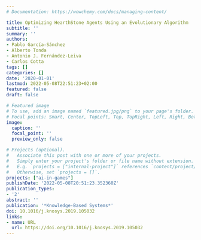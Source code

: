 ```yaml
---
# Documentation: https://wowchemy.com/docs/managing-content/

title: Optimizing HearthStone Agents Using an Evolutionary Algorithm
subtitle: ''
summary: ''
authors:
- Pablo García-Sánchez
- Alberto Tonda
- Antonio J. Fernández-Leiva
- Carlos Cotta
tags: []
categories: []
date: '2020-01-01'
lastmod: 2022-05-08T22:51:23+02:00
featured: false
draft: false

# Featured image
# To use, add an image named `featured.jpg/png` to your page's folder.
# Focal points: Smart, Center, TopLeft, Top, TopRight, Left, Right, BottomLeft, Bottom, BottomRight.
image:
  caption: ''
  focal_point: ''
  preview_only: false

# Projects (optional).
#   Associate this post with one or more of your projects.
#   Simply enter your project's folder or file name without extension.
#   E.g. `projects = ["internal-project"]` references `content/project/deep-learning/index.md`.
#   Otherwise, set `projects = []`.
projects: ["ai-in-games"]
publishDate: '2022-05-08T20:51:23.352360Z'
publication_types:
- '2'
abstract: ''
publication: '*Knowledge-Based Systems*'
doi: 10.1016/j.knosys.2019.105032
links:
- name: URL
  url: https://doi.org/10.1016/j.knosys.2019.105032
---
```

